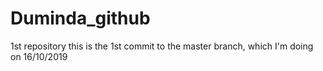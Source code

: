# Duminda_github
1st repository 
this is the 1st commit to the master branch, which I'm doing on 16/10/2019
